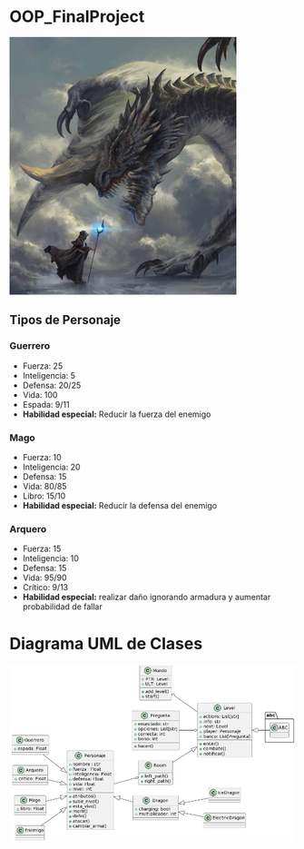# OOP_FinalProject

<img src="img//cover.jpg" alt="drawing" width="400"/>

## **Tipos de Personaje**
### Guerrero
* Fuerza: 25
* Inteligencia: 5
* Defensa: 20/25
* Vida: 100
* Espada: 9/11
* **Habilidad especial:** Reducir la fuerza del enemigo

### Mago
* Fuerza: 10 
* Inteligencia: 20
* Defensa: 15
* Vida: 80/85
* Libro: 15/10
* **Habilidad especial:** Reducir la defensa del enemigo

### Arquero
* Fuerza: 15
* Inteligencia: 10
* Defensa: 15
* Vida: 95/90
* Crítico: 9/13
* **Habilidad especial:** realizar daño ignorando armadura y aumentar probabilidad de fallar
# Diagrama UML de Clases
![UML](img//UML.png)